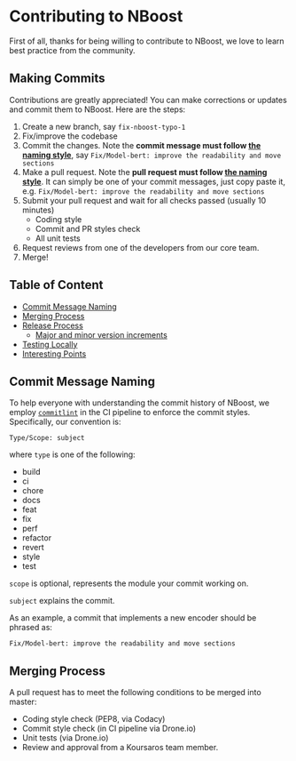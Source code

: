 # Contributing to NBoost

First of all, thanks for being willing to contribute to NBoost, we love to learn best practice from the community.

## Making Commits 

Contributions are greatly appreciated! You can make corrections or updates and commit them to NBoost. Here are the steps:

1. Create a new branch, say `fix-nboost-typo-1`
2. Fix/improve the codebase
3. Commit the changes. Note the **commit message must follow [the naming style](./CONTRIBUTING.md#commit-message-naming)**, say `Fix/Model-bert: improve the readability and move sections`
4. Make a pull request. Note the **pull request must follow [the naming style](./CONTRIBUTING.md#commit-message-naming)**. It can simply be one of your commit messages, just copy paste it, e.g. `Fix/Model-bert: improve the readability and move sections`
5. Submit your pull request and wait for all checks passed (usually 10 minutes)
    - Coding style
    - Commit and PR styles check
    - All unit tests
6. Request reviews from one of the developers from our core team.
7. Merge!

## Table of Content

* [Commit Message Naming](#commit-message-naming)
* [Merging Process](#merging-process)
* [Release Process](#release-process)
  - [Major and minor version increments](#major-and-minor-version-increments)
* [Testing Locally](#testing-locally)
* [Interesting Points](#intersting-points)
  
## Commit Message Naming

To help everyone with understanding the commit history of NBoost, we employ [`commitlint`](https://commitlint.js.org/#/) in the CI pipeline to enforce the commit styles. Specifically, our convention is:

```text
Type/Scope: subject
```

where `type` is one of the following:

- build
- ci
- chore
- docs
- feat
- fix
- perf
- refactor
- revert
- style
- test

`scope` is optional, represents the module your commit working on.

`subject` explains the commit.

As an example, a commit that implements a new encoder should be phrased as:
```text
Fix/Model-bert: improve the readability and move sections
``` 

## Merging Process

A pull request has to meet the following conditions to be merged into master:

- Coding style check (PEP8, via Codacy)
- Commit style check (in CI pipeline via Drone.io)
- Unit tests (via Drone.io)
- Review and approval from a Koursaros team member.